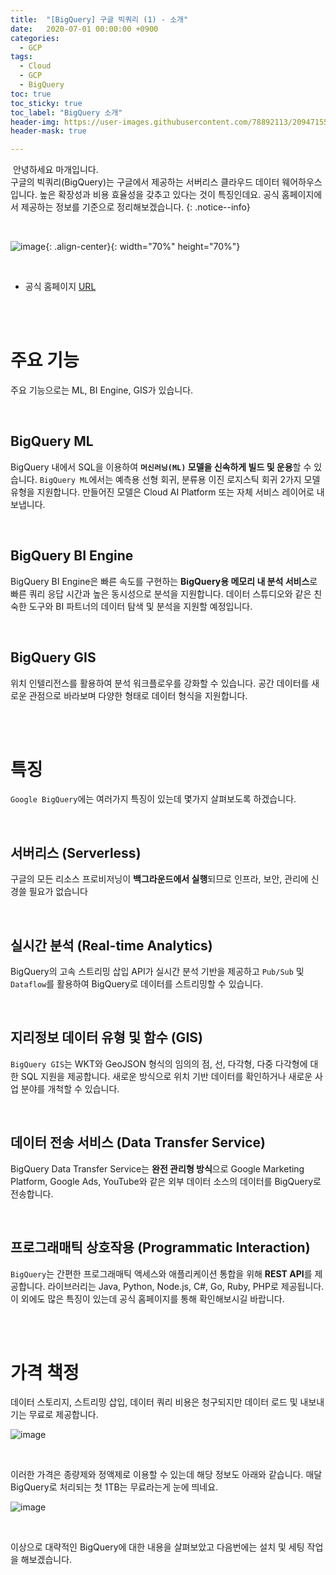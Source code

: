 ```yaml
---
title:  "[BigQuery] 구글 빅쿼리 (1) - 소개"
date:   2020-07-01 00:00:00 +0900
categories:
  - GCP
tags:
  - Cloud
  - GCP
  - BigQuery
toc: true
toc_sticky: true
toc_label: "BigQuery 소개"
header-img: https://user-images.githubusercontent.com/78892113/209471556-8c6c325a-8c24-48a0-a12c-4f9ffea0bbc3.png
header-mask: true

---
```


&nbsp;안녕하세요 마개입니다.  
구글의 빅쿼리(BigQuery)는 구글에서 제공하는 서버리스 클라우드 데이터 웨어하우스입니다. 높은 확장성과 비용 효율성을 갖추고 있다는 것이 특징인데요. 공식 홈페이지에서 제공하는 정보를 기준으로 정리해보겠습니다.
{: .notice--info}

<br>

![image](https://user-images.githubusercontent.com/78892113/209471556-8c6c325a-8c24-48a0-a12c-4f9ffea0bbc3.png){: .align-center}{: width="70%" height="70%"} 

<br>

* 공식 홈페이지 <a href="https://cloud.google.com/bigquery/?hl=ko">URL</a>

<br><br>

# 주요 기능

주요 기능으로는 ML, BI Engine, GIS가 있습니다.

<br>

## BigQuery ML

BigQuery 내에서 SQL을 이용하여 **`머신러닝(ML)` 모델을 신속하게 빌드 및 운용**할 수 있습니다. `BigQuery ML`에서는 예측용 선형 회귀, 분류용 이진 로지스틱 회귀 2가지 모델 유형을 지원합니다. 만들어진 모델은 Cloud AI Platform 또는 자체 서비스 레이어로 내보냅니다. 

<br>

## BigQuery BI Engine

BigQuery BI Engine은 빠른 속도를 구현하는 **BigQuery용 메모리 내 분석 서비스**로 빠른 쿼리 응답 시간과 높은 동시성으로 분석을 지원합니다. 데이터 스튜디오와 같은 친숙한 도구와 BI 파트너의 데이터 탐색 및 분석을 지원할 예정입니다. 

<br>

## BigQuery GIS

위치 인텔리전스를 활용하여 분석 워크플로우를 강화할 수 있습니다. 공간 데이터를 새로운 관점으로 바라보며 다양한 형태로 데이터 형식을 지원합니다. 

<br><br>

# 특징

`Google BigQuery`에는 여러가지 특징이 있는데 몇가지 살펴보도록 하겠습니다. 

​<br>

## 서버리스 (Serverless)

구글의 모든 리소스 프로비저닝이 **백그라운드에서 실행**되므로 인프라, 보안, 관리에 신경쓸 필요가 없습니다

<br>

## 실시간 분석 (Real-time Analytics)

BigQuery의 고속 스트리밍 삽입 API가 실시간 분석 기반을 제공하고 `Pub/Sub` 및 `Dataflow`를 활용하여 BigQuery로 데이터를 스트리밍할 수 있습니다. 

<br>

## 지리정보 데이터 유형 및 함수 (GIS)

`BigQuery GIS`는 WKT와 GeoJSON 형식의 임의의 점, 선, 다각형, 다중 다각형에 대한 SQL 지원을 제공합니다. 새로운 방식으로 위치 기반 데이터를 확인하거나 새로운 사업 분야를 개척할 수 있습니다. 

<br>

## 데이터 전송 서비스 (Data Transfer Service)

BigQuery Data Transfer Service는 **완전 관리형 방식**으로 Google Marketing Platform, Google Ads, YouTube와 같은 외부 데이터 소스의 데이터를 BigQuery로 전송합니다. 

<br>

## 프로그래매틱 상호작용 (Programmatic Interaction)

`BigQuery`는 간편한 프로그래매틱 액세스와 애플리케이션 통합을 위해 **REST API**를 제공합니다. 라이브러리는 Java, Python, Node.js, C#, Go, Ruby, PHP로 제공됩니다.  
이 외에도 많은 특징이 있는데 공식 홈페이지를 통해 확인해보시길 바랍니다. 

<br><br>

# 가격 책정

데이터 스토리지, 스트리밍 삽입, 데이터 쿼리 비용은 청구되지만 데이터 로드 및 내보내기는 무료로 제공합니다. 

![image](https://user-images.githubusercontent.com/78892113/209472098-99c9a976-e00f-4bd9-ae30-d9933fdc92fe.png)

<br>

이러한 가격은 종량제와 정액제로 이용할 수 있는데 해당 정보도 아래와 같습니다. 매달 BigQuery로 처리되는 첫 1TB는 무료라는게 눈에 띄네요.

![image](https://user-images.githubusercontent.com/78892113/209472130-116b7cae-6352-4600-add2-56079d865349.png)

<br>

이상으로 대략적인 BigQuery에 대한 내용을 살펴보았고 다음번에는 설치 및 세팅 작업을 해보겠습니다. 
